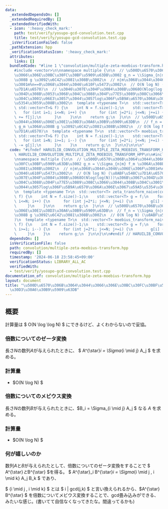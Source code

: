 ```yaml
---
data:
  _extendedDependsOn: []
  _extendedRequiredBy: []
  _extendedVerifiedWith:
  - icon: ':heavy_check_mark:'
    path: test/verify/yosupo-gcd-convolution.test.cpp
    title: test/verify/yosupo-gcd-convolution.test.cpp
  _isVerificationFailed: false
  _pathExtension: hpp
  _verificationStatusIcon: ':heavy_check_mark:'
  attributes:
    links: []
  bundledCode: "#line 1 \"convolution/multiple-zeta-moebius-transform.hpp\"\n\n\n\n\
    #include <vector>\n\nnamespace multiple {\n\n  // \u500D\u6570\u306B\u3064\u3044\
    \u3066\u306E\u30BC\u30FC\u30BF\u5909\u63DB\u3002 g_n = \\Sigma_{n|m} f_m \u306A\
    \u308B g \u3092\u6C42\u3081\u308B\u3002\n  // n|m\u3068\u3044\u3046\u306E\u306F\
    \u3001m%n==0\u3068\u3044\u3046\u610F\u5473\u3002\n  // O(N log N) (\u8ABF\u548C\
    \u7D1A\u6570)\n  // \u3046\u307E\u304F\u3084\u308B\u3068O(Nlog(log(N)))\u306B\u3067\
    \u304D\u308B\u3053\u3068\u304C\u3088\u304F\u77E5\u3089\u308C\u3066\u3044\u308B\
    \u304C\u3001\u96E3\u3057\u3044\u3057log\u306F\u5B9A\u6570\u306A\u306E\u3067\u59A5\
    \u5354\u3059\u308B\u3002\n  template <typename T>\n  std::vector<T> zeta_transform_naive(const\
    \ std::vector<T>& f) {\n    int N = f.size()-1;\n    std::vector<T> g = f;\n \
    \   for (int i=1; i<=N; i++) {\n      for (int j=2*i; j<=N; j+=i) {\n        g[i]\
    \ += f[j];\n      }\n    }\n\n    return g;\n  }\n\n  // \u500D\u6570\u306B\u3064\
    \u3044\u3066\u306E\u30E1\u30D3\u30A6\u30B9\u5909\u63DB\n  // f_n = \\Sigma_{n|m}\
    \ g_m \u306A\u308B g \u3092\u6C42\u3081\u308B\u3002\n  // O(N log N) (\u8ABF\u548C\
    \u7D1A\u6570)\n  template <typename T>\n  std::vector<T> moebius_transform_naive(const\
    \ std::vector<T>& f) {\n    int N = f.size()-1;\n    std::vector<T> g = f;\n \
    \   for (int i=N; i>=1; i--) {\n      for (int j=2*i; j<=N; j+=i) {\n        g[i]\
    \ -= g[j];\n      }\n    }\n    return g;\n  }\n\n}\n\n\n"
  code: "#ifndef HARUILIB_CONVOLUTION_MULTIPLE_ZETA_MOEBIUS_TRANSFORM_HPP\n#define\
    \ HARUILIB_CONVOLUTION_MULTIPLE_ZETA_MOEBIUS_TRANSFORM_HPP\n\n#include <vector>\n\
    \nnamespace multiple {\n\n  // \u500D\u6570\u306B\u3064\u3044\u3066\u306E\u30BC\
    \u30FC\u30BF\u5909\u63DB\u3002 g_n = \\Sigma_{n|m} f_m \u306A\u308B g \u3092\u6C42\
    \u3081\u308B\u3002\n  // n|m\u3068\u3044\u3046\u306E\u306F\u3001m%n==0\u3068\u3044\
    \u3046\u610F\u5473\u3002\n  // O(N log N) (\u8ABF\u548C\u7D1A\u6570)\n  // \u3046\
    \u307E\u304F\u3084\u308B\u3068O(Nlog(log(N)))\u306B\u3067\u304D\u308B\u3053\u3068\
    \u304C\u3088\u304F\u77E5\u3089\u308C\u3066\u3044\u308B\u304C\u3001\u96E3\u3057\
    \u3044\u3057log\u306F\u5B9A\u6570\u306A\u306E\u3067\u59A5\u5354\u3059\u308B\u3002\
    \n  template <typename T>\n  std::vector<T> zeta_transform_naive(const std::vector<T>&\
    \ f) {\n    int N = f.size()-1;\n    std::vector<T> g = f;\n    for (int i=1;\
    \ i<=N; i++) {\n      for (int j=2*i; j<=N; j+=i) {\n        g[i] += f[j];\n \
    \     }\n    }\n\n    return g;\n  }\n\n  // \u500D\u6570\u306B\u3064\u3044\u3066\
    \u306E\u30E1\u30D3\u30A6\u30B9\u5909\u63DB\n  // f_n = \\Sigma_{n|m} g_m \u306A\
    \u308B g \u3092\u6C42\u3081\u308B\u3002\n  // O(N log N) (\u8ABF\u548C\u7D1A\u6570\
    )\n  template <typename T>\n  std::vector<T> moebius_transform_naive(const std::vector<T>&\
    \ f) {\n    int N = f.size()-1;\n    std::vector<T> g = f;\n    for (int i=N;\
    \ i>=1; i--) {\n      for (int j=2*i; j<=N; j+=i) {\n        g[i] -= g[j];\n \
    \     }\n    }\n    return g;\n  }\n\n}\n\n#endif // HARUILIB_CONVOLUTION_MULTIPLE_ZETA_MOEBIUS_TRANSFORM_HPP"
  dependsOn: []
  isVerificationFile: false
  path: convolution/multiple-zeta-moebius-transform.hpp
  requiredBy: []
  timestamp: '2024-06-18 23:58:45+09:00'
  verificationStatus: LIBRARY_ALL_AC
  verifiedWith:
  - test/verify/yosupo-gcd-convolution.test.cpp
documentation_of: convolution/multiple-zeta-moebius-transform.hpp
layout: document
title: "\u500D\u6570\u306B\u3064\u3044\u3066\u306E\u30BC\u30FC\u30BF\u5909\u63DB/\u30E1\
  \u30D3\u30A6\u30B9\u5909\u63DB"
---
```


## 概要

計算量は $ O(N \log \log N) $ にできるけど、よくわからないので妥協。

### 倍数についてのゼータ変換
長さ$N$の数列$A$が与えられたときに、 $ A^{\star}_i = \Sigma_{i \mid j} A_j $ を求める。

### 計算量

- $O(N \log N) $

### 倍数についてのメビウス変換
長さ$N$の数列$B$が与えられたときに、$B_i = \Sigma_{i \mid j} A_j $ なる $A$ を求める。


### 計算量

- $O(N \log N) $

### 何が嬉しいのか

数列$A$と$B$が与えられたとして、倍数についてのゼータ変換をすることで
$ A^{\star}$と$B^{\star} $を得る。 $ A^{\star}_i B^{\star}_i = \Sigma_{i \mid j , i \mid k} A_j B_k $ であり、

$ {i \mid j , i \mid k} $ とは $ i | gcd(j,k) $ と言い換えられるから、$A^{\star} B^{\star} $ を倍数についてメビウス変換することで、gcd畳み込みができる、みたいな感じ。(書いてて自信なくなってきたな。間違ってるかも)
